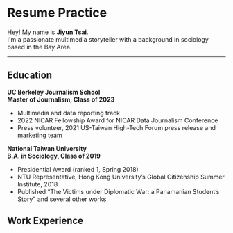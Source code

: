 <!-- For in-class resume assignment 02/17/2022 -->
# Resume Practice
Hey! My name is **Jiyun Tsai**. <br/>
I'm a passionate multimedia storyteller with a background in sociology based in the Bay Area.
***
## Education
**UC Berkeley Journalism School <br/>
Master of Journalism, Class of 2023**
* Multimedia and data reporting track
* 2022 NICAR Fellowship Award for NICAR Data Journalism Conference
* Press volunteer, 2021 US-Taiwan High-Tech Forum press release and marketing team <br/>

**National Taiwan University <br/>
B.A. in Sociology, Class of 2019**
* Presidential Award (ranked 1, Spring 2018)
* NTU Representative, Hong Kong University’s Global Citizenship Summer Institute, 2018
* Published “The Victims under Diplomatic War: a Panamanian Student’s Story" and several other works

## Work Experience
